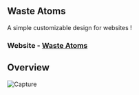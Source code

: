 ## Waste Atoms

A simple customizable design for websites !

### Website - [Waste Atoms](https://wasteatoms.netlify.app/)

## Overview

![Capture](https://user-images.githubusercontent.com/79074310/127168288-b1377993-abb4-4802-bdaa-ca029f436c7a.JPG)



